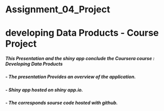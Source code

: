 # Assignment_04_Project
<h1>developing Data Products - Course Project </h1>

<h5>This Presentation and the shiny app conclude the Coursera course : Developing Data Products </h5>

<h5>- The presentation Provides an overview of the application.</h1>
<h5>- Shiny app hosted on shiny app.io.</h1>
<h5>- The corresponds sourse code hosted with github.</h1>
